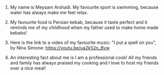 1. My name is Meysam Arshadi. My favourite sport is swimming, because water has always make me feel relax.

2. My favourite food is Persian kebab, because it taste perfect and it reminds me of my childhood when my father used to make home made kebabs!

3. Here is the link to a video of my favourite music: "I put a spell on you", by Nina Simone: https://youtu.be/ua2k52n_Bvw

4. An interesting fact about me is I am a professional cook! All my friends and family has always praised my cooking and I love to host my friends over a nice meal!
